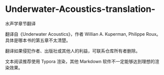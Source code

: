# Underwater-Acoustics-translation-
水声学章节翻译

翻译自《Underwater Acoustics》，作者 Willian A. Kuperman, Philippe Roux。具体是哪本书的第五章不太清楚。

翻译如果侵犯作者、出版社或其他人的利益，可联系仓库所有者删除。

文本阅读推荐使用 Typora 渲染，其他 Markdown 软件不一定能够达到理想的渲染效果。
